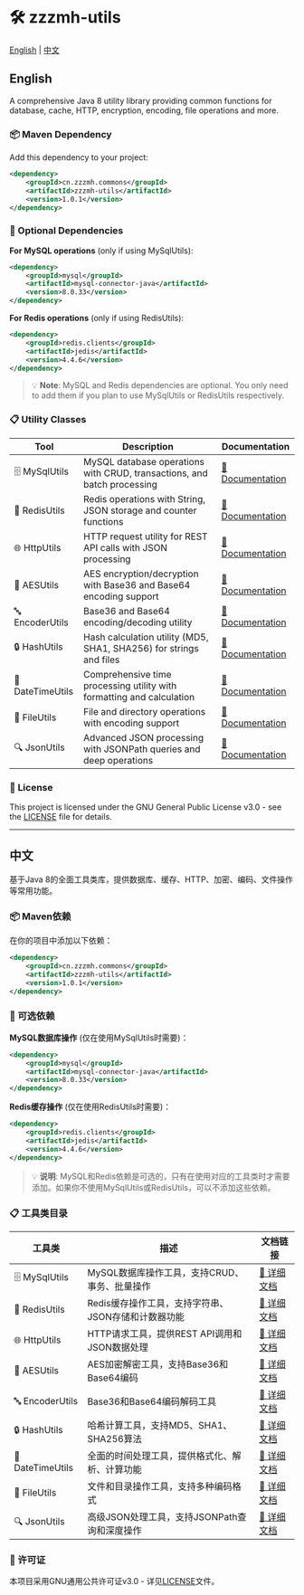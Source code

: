 # 🛠️ zzzmh-utils

[English](#english) | [中文](#中文)

## English

A comprehensive Java 8 utility library providing common functions for database, cache, HTTP, encryption, encoding, file operations and more.

### 📦 Maven Dependency

Add this dependency to your project:

```xml
<dependency>
    <groupId>cn.zzzmh.commons</groupId>
    <artifactId>zzzmh-utils</artifactId>
    <version>1.0.1</version>
</dependency>
```

### 🎯 Optional Dependencies

**For MySQL operations** (only if using MySqlUtils):
```xml
<dependency>
    <groupId>mysql</groupId>
    <artifactId>mysql-connector-java</artifactId>
    <version>8.0.33</version>
</dependency>
```

**For Redis operations** (only if using RedisUtils):
```xml
<dependency>
    <groupId>redis.clients</groupId>
    <artifactId>jedis</artifactId>
    <version>4.4.6</version>
</dependency>
```

> 💡 **Note**: MySQL and Redis dependencies are optional. You only need to add them if you plan to use MySqlUtils or RedisUtils respectively.

### 📋 Utility Classes

| Tool | Description | Documentation |
|------|-------------|---------------|
| 🗄️ MySqlUtils | MySQL database operations with CRUD, transactions, and batch processing | [📖 Documentation](docs/en/MySqlUtils.md) |
| 🔴 RedisUtils | Redis operations with String, JSON storage and counter functions | [📖 Documentation](docs/en/RedisUtils.md) |
| 🌐 HttpUtils | HTTP request utility for REST API calls with JSON processing | [📖 Documentation](docs/en/HttpUtils.md) |
| 🔐 AESUtils | AES encryption/decryption with Base36 and Base64 encoding support | [📖 Documentation](docs/en/AESUtils.md) |
| 🔤 EncoderUtils | Base36 and Base64 encoding/decoding utility | [📖 Documentation](docs/en/EncoderUtils.md) |
| 🔒 HashUtils | Hash calculation utility (MD5, SHA1, SHA256) for strings and files | [📖 Documentation](docs/en/HashUtils.md) |
| 📅 DateTimeUtils | Comprehensive time processing utility with formatting and calculation | [📖 Documentation](docs/en/DateTimeUtils.md) |
| 📁 FileUtils | File and directory operations with encoding support | [📖 Documentation](docs/en/FileUtils.md) |
| 🔍 JsonUtils | Advanced JSON processing with JSONPath queries and deep operations | [📖 Documentation](docs/en/JsonUtils.md) |

### 📄 License

This project is licensed under the GNU General Public License v3.0 - see the [LICENSE](LICENSE) file for details.

---

## 中文

基于Java 8的全面工具类库，提供数据库、缓存、HTTP、加密、编码、文件操作等常用功能。

### 📦 Maven依赖

在你的项目中添加以下依赖：

```xml
<dependency>
    <groupId>cn.zzzmh.commons</groupId>
    <artifactId>zzzmh-utils</artifactId>
    <version>1.0.1</version>
</dependency>
```

### 🎯 可选依赖

**MySQL数据库操作** (仅在使用MySqlUtils时需要)：
```xml
<dependency>
    <groupId>mysql</groupId>
    <artifactId>mysql-connector-java</artifactId>
    <version>8.0.33</version>
</dependency>
```

**Redis缓存操作** (仅在使用RedisUtils时需要)：
```xml
<dependency>
    <groupId>redis.clients</groupId>
    <artifactId>jedis</artifactId>
    <version>4.4.6</version>
</dependency>
```

> 💡 **说明**: MySQL和Redis依赖是可选的，只有在使用对应的工具类时才需要添加。如果你不使用MySqlUtils或RedisUtils，可以不添加这些依赖。

### 📋 工具类目录

| 工具类 | 描述 | 文档链接 |
|--------|------|----------|
| 🗄️ MySqlUtils | MySQL数据库操作工具，支持CRUD、事务、批量操作 | [📖 详细文档](docs/zh/MySqlUtils.md) |
| 🔴 RedisUtils | Redis缓存操作工具，支持字符串、JSON存储和计数器功能 | [📖 详细文档](docs/zh/RedisUtils.md) |
| 🌐 HttpUtils | HTTP请求工具，提供REST API调用和JSON数据处理 | [📖 详细文档](docs/zh/HttpUtils.md) |
| 🔐 AESUtils | AES加密解密工具，支持Base36和Base64编码 | [📖 详细文档](docs/zh/AESUtils.md) |
| 🔤 EncoderUtils | Base36和Base64编码解码工具 | [📖 详细文档](docs/zh/EncoderUtils.md) |
| 🔒 HashUtils | 哈希计算工具，支持MD5、SHA1、SHA256算法 | [📖 详细文档](docs/zh/HashUtils.md) |
| 📅 DateTimeUtils | 全面的时间处理工具，提供格式化、解析、计算功能 | [📖 详细文档](docs/zh/DateTimeUtils.md) |
| 📁 FileUtils | 文件和目录操作工具，支持多种编码格式 | [📖 详细文档](docs/zh/FileUtils.md) |
| 🔍 JsonUtils | 高级JSON处理工具，支持JSONPath查询和深度操作 | [📖 详细文档](docs/zh/JsonUtils.md) |

### 📄 许可证

本项目采用GNU通用公共许可证v3.0 - 详见[LICENSE](LICENSE)文件。 